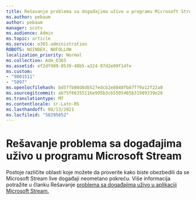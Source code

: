 ```yaml
---
title: Rešavanje problema sa događajima uživo u programu Microsoft Stream
ms.author: pebaum
author: pebaum
manager: scotv
ms.audience: Admin
ms.topic: article
ms.service: o365-administration
ROBOTS: NOINDEX, NOFOLLOW
localization_priority: Normal
ms.collection: Adm_O365
ms.assetid: ef2df989-8539-48b5-a324-97d2e09f14fe
ms.custom:
- "9001511"
- "5097"
ms.openlocfilehash: bd5ffb00d8db527edcb2e8848fb87f79a12f22a0
ms.sourcegitcommit: ab75f66355116e995b3cb5505465b31989339e28
ms.translationtype: MT
ms.contentlocale: sr-Latn-RS
ms.lasthandoff: 08/13/2021
ms.locfileid: "58295652"
---
```

# <a name="troubleshooting-live-events-in-microsoft-stream"></a>Rešavanje problema sa događajima uživo u programu Microsoft Stream

Postoje različite oblasti koje možete da proverite kako biste obezbedili da se Microsoft Stream live događaji neometano pokreću. Više informacija potražite u članku Rešavanje [problema sa događajima uživo u aplikaciji Microsoft Stream.](https://docs.microsoft.com/stream/live-event-troubleshooting)
